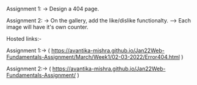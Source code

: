 Assignment 1: -> Design a 404 page.

Assignment 2: -> On the gallery, add the like/dislike functionalty. --> Each image will have it's own counter.

Hosted links:-

Assignment 1:-> (  https://avantika-mishra.github.io/Jan22Web-Fundamentals-Assignment/March/Week1/02-03-2022/Error404.html )


Assignment 2:-> (  https://avantika-mishra.github.io/Jan22Web-Fundamentals-Assignment/ )

